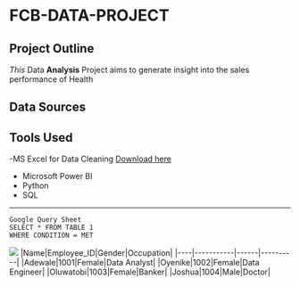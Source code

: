 # FCB-DATA-PROJECT

## Project Outline
*This* Data **Analysis** Project aims to generate insight into the sales performance of Health

## Data Sources

## Tools Used
-MS Excel for Data Cleaning [Download here](https://microsoft.com)
- Microsoft Power BI
- Python
- SQL
  
---

```
Google Query Sheet
SELECT * FROM TABLE 1
WHERE CONDITION = MET

```
![](Fola)
|Name|Employee_ID|Gender|Occupation|
|----|-----------|------|----------|
|Adewale|1001|Female|Data Analyst|
|Oyenike|1002|Female|Data Engineer|
|Oluwatobi|1003|Female|Banker|
|Joshua|1004|Male|Doctor|
